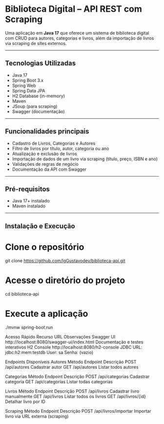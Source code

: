 # Biblioteca Digital – API REST com Scraping

Uma aplicação em **Java 17** que oferece um sistema de biblioteca digital com CRUD para autores, categorias e livros, além da importação de livros via scraping de sites externos.

---

## Tecnologias Utilizadas

- Java 17  
- Spring Boot 3.x  
- Spring Web  
- Spring Data JPA  
- H2 Database (in-memory)  
- Maven  
- JSoup (para scraping)  
- Swagger (documentação)  

---

## Funcionalidades principais

- Cadastro de Livros, Categorias e Autores
- Filtro de livros por título, autor, categoria ou ano
- Atualização e exclusão de livros
- Importação de dados de um livro via scraping (título, preço, ISBN e ano)
- Validações de regras de negócio
- Documentação da API com Swagger

---

## Pré-requisitos

- Java 17+ instalado  
- Maven instalado  

---

## Instalação e Execução


# Clone o repositório
git clone https://github.com/lgGustavodev/biblioteca-api.git

# Acesse o diretório do projeto
cd biblioteca-api

# Execute a aplicação
./mvnw spring-boot:run


Acesso Rápido
Recurso	URL	Observações
Swagger UI	http://localhost:8080/swagger-ui/index.html	Documentação e testes interativos
H2 Console	http://localhost:8080/h2-console	JDBC URL: jdbc:h2:mem:testdb
User: sa
Senha: (vazio)

Endpoints Disponíveis
Autores
Método	Endpoint	Descrição
POST	/api/autores	Cadastrar autor
GET	/api/autores	Listar todos autores

Categorias
Método	Endpoint	Descrição
POST	/api/categorias	Cadastrar categoria
GET	/api/categorias	Listar todas categorias

Livros
Método	Endpoint	Descrição
POST	/api/livros	Cadastrar livro manualmente
GET	/api/livros	Listar todos os livros
GET	/api/livros/{id}	Detalhar livro por ID

Scraping
Método	Endpoint	Descrição
POST	/api/livros/importar	Importar livro via URL externa (scraping)

